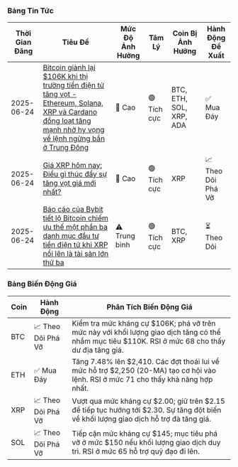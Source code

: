 ### Bảng Tin Tức
| Thời Gian Đăng | Tiêu Đề | Mức Độ Ảnh Hưởng | Tâm Lý | Coin Bị Ảnh Hưởng | Hành Động Đề Xuất |
|------------------|----------|--------|-----------|------------------|------------------|
| 2025-06-24 | [Bitcoin giành lại $106K khi thị trường tiền điện tử tăng vọt - Ethereum, Solana, XRP và Cardano đồng loạt tăng mạnh nhờ hy vọng về lệnh ngừng bắn ở Trung Đông](https://economictimes.com/news/international/us/bitcoin-reclaims-106k-as-crypto-market-soars-ethereum-solana-xrp-and-cardano-rally-big-on-middle-east-ceasefire-hopes-is-this-the-start-of-the-next-crypto-bull-run/articleshow/122048816.cms) | 🚨 Cao | 🟢 Tích cực | BTC, ETH, SOL, XRP, ADA | ✅ Mua Đáy |
| 2025-06-24 | [Giá XRP hôm nay: Điều gì thúc đẩy sự tăng vọt giá mới nhất?](https://www.fingerlakes1.com/2025/06/24/xrp-price-today-june-24-surge/) | 🚨 Cao | 🟢 Tích cực | XRP | 📈 Theo Dõi Phá Vỡ |
| 2025-06-24 | [Báo cáo của Bybit tiết lộ Bitcoin chiếm ưu thế một phần ba danh mục đầu tư tiền điện tử khi XRP nổi lên là tài sản lớn thứ ba](https://www.prnewswire.com/apac/news-releases/bybit-report-reveals-bitcoin-dominates-one-third-of-crypto-portfolios-as-xrp-emerges-as-third-largest-asset-302489538.html) | ⚠️ Trung bình | 🟢 Tích cực | BTC, XRP | ⏳ Theo Dõi |

### Bảng Biến Động Giá
| Coin | Hành Động | Phân Tích Biến Động Giá |
|------|--------|----------------------|
| BTC | 📈 Theo Dõi Phá Vỡ | Kiểm tra mức kháng cự $106K; phá vỡ trên mức này với khối lượng giao dịch tăng có thể nhắm mục tiêu $110K. RSI ở mức 68 cho thấy dư địa tăng giá. |
| ETH | ✅ Mua Đáy | Tăng 7.48% lên $2,410. Các đợt thoái lui về mức hỗ trợ $2,250 (20-MA) tạo cơ hội vào lệnh. RSI ở mức 71 cho thấy khả năng hợp nhất. |
| XRP | 📈 Theo Dõi Phá Vỡ | Vượt qua mức kháng cự $2.00; giữ trên $2.15 để tiếp tục hướng tới $2.30. Sự tăng đột biến về khối lượng giao dịch hỗ trợ đà tăng giá. |
| SOL | 📈 Theo Dõi Phá Vỡ | Tiếp cận mức kháng cự $145; mục tiêu phá vỡ ở mức $150 nếu khối lượng giao dịch duy trì. RSI ở mức 65 hỗ trợ quỹ đạo đi lên. |